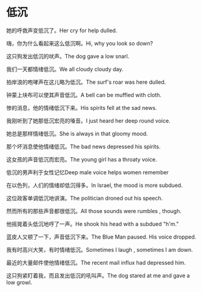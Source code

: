 # 低沉

<p><span class="chinese">她的呼救声变低沉了。</span><span class="english">Her cry for help dulled.</span></p>

<p><span class="chinese">嗨，你为什么看起来这么低沉啊。</span><span class="english">Hi, why you look so down?</span></p>

<p><span class="chinese">这只狗发出低沉的吠声。</span><span class="english">The dog gave a low snarl.</span></p>

<p><span class="chinese">我们一天都情绪低沉。</span><span class="english">We all cloudy cloudy day.</span></p>

<p><span class="chinese">拍岸浪的咆哮声在这儿略为低沉。</span><span class="english">The surf's roar was here dulled.</span></p>

<p><span class="chinese">钟蒙上块布可以使其声音低沉。</span><span class="english">A bell can be muffled with cloth.</span></p>

<p><span class="chinese">惨的消息，他的情绪低沉下来。</span><span class="english">His spirits fell at the sad news.</span></p>

<p><span class="chinese">我刚听到了她那低沉宏亮的嗓音。</span><span class="english">I just heard her deep round voice.</span></p>

<p><span class="chinese">她总是那样情绪低沉。</span><span class="english">She is always in that gloomy mood.</span></p>

<p><span class="chinese">那个坏消息使他情绪低沉。</span><span class="english">The bad news depressed his spirits.</span></p>

<p><span class="chinese">这女孩的声音低沉而宏亮。</span><span class="english">The young girl has a throaty voice.</span></p>

<p><span class="chinese">低沉的男声利于女性记忆</span><span class="english">Deep male voice helps women remember</span></p>

<p><span class="chinese">在以色列，人们的情绪却低沉得多。</span><span class="english">In Israel, the mood is more subdued.</span></p>

<p><span class="chinese">这位政客单调低沉地讲演。</span><span class="english">The politician droned out his speech.</span></p>

<p><span class="chinese">然而所有的那些声音都很低沉。</span><span class="english">All those sounds were rumbles , though.</span></p>

<p><span class="chinese">他摇晃着头低沉地哼了一声。</span><span class="english">He shook his head with a subdued "h'm."</span></p>

<p><span class="chinese">蓝皮人又顿了一下，声音低沉下来。</span><span class="english">The Blue Man paused. His voice dropped.</span></p>

<p><span class="chinese">我有时高兴大笑，有时情绪低沉。</span><span class="english">Sometimes I laugh , sometimes I am down.</span></p>

<p><span class="chinese">最近的大量邮件使他情绪低沉。</span><span class="english">The recent mail influx had depressed him.</span></p>

<p><span class="chinese">这只狗紧盯着我，而且发出低沉的吼叫声。</span><span class="english">The dog stared at me and gave a low growl.</span></p>

